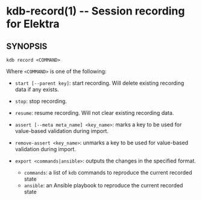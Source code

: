 # kdb-record(1) -- Session recording for Elektra

## SYNOPSIS

`kdb record <COMMAND>`

Where `<COMMAND>` is one of the following:

- `start [--parent key]`: start recording. Will delete existing recording data if any exists.
- `stop`: stop recording.
- `resume`: resume recording. Will not clear existing recording data.

- `assert [--meta meta_name] <key_name>`: marks a key to be used for value-based validation during import.
- `remove-assert <key_name>`: unmarks a key to be used for value-based validation during import.

- `export <commands|ansible>`: outputs the changes in the specified format.
  - `commands`: a list of `kdb` commands to reproduce the current recorded state
  - `ansible`: an Ansible playbook to reproduce the current recorded state
